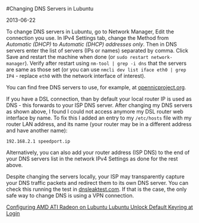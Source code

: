 #Changing DNS Servers in Lubuntu

2013-06-22

<!--- tags: linux dns -->

To change DNS servers in Lubuntu, go to Network Manager, Edit the connection you use. In IPv4 Settings tab, change the Method from *Automatic (DHCP)* to *Automatic (DHCP) addresses only*. Then in DNS servers enter the list of servers (IPs or names) separated by comma. Click Save and restart the machine when done (or `sudo restart network-manager`). Verify after restart using `nm-tool | grep -i dns` that the servers are same as those set (or you can use `nmcli dev list iface eth0 | grep IP4` - replace `eth0` with the network interface of interest).

You can find free DNS servers to use, for example, at [opennicproject.org](http://www.opennicproject.org/).

If you have a DSL connection, than by default your local router IP is used as DNS - this forwards to your ISP DNS server. After changing my DNS servers as shown above, I found I could not access anymore my DSL router web interface by name. To fix this I added an entry to my `/etc/hosts` file with my router LAN address, and its name (your router may be in a different address and have another name):
```
192.168.2.1	speedport.ip
```
Alternatively, you can also add your router address (ISP DNS) to the end of your DNS servers list in the network IPv4 Settings as done for the rest above.

Despite changing the servers locally, your ISP may transparently capture your DNS traffic packets and redirect them to its own DNS server. You can check this running the test in [dnsleaktest.com](http://www.dnsleaktest.com/). If that is the case, the only safe way to change DNS is using a VPN connection.



<ins class='nfooter'><a id='fprev' href='#blog/2013/2013-07-17-Configuring-AMD-ATI-Radeon-on-Lubuntu.md'>Configuring AMD ATI Radeon on Lubuntu</a> <a id='fnext' href='#blog/2013/2013-06-10-Lubuntu-Unlock-Default-Keyring-at-Login.md'>Lubuntu Unlock Default Keyring at Login</a></ins>

